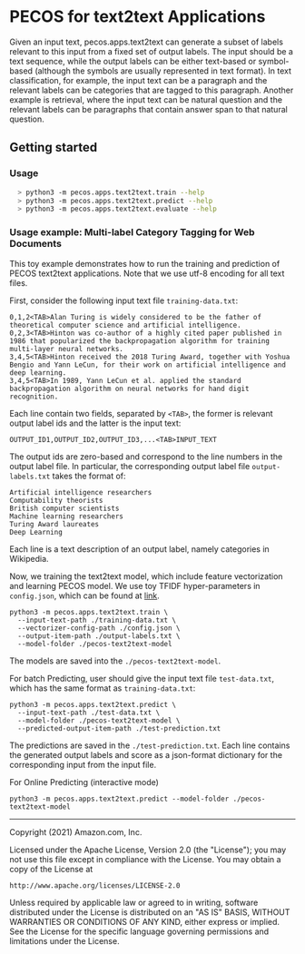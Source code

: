 # PECOS for text2text Applications

Given an input text, pecos.apps.text2text can generate a subset of labels relevant to this input from a fixed set of output labels.
The input should be a text sequence, while the output labels can be either text-based or symbol-based (although the symbols are usually represented in text format).
In text classification, for example, the input text can be a paragraph and the relevant labels can be categories that are tagged to this paragraph.
Another example is retrieval, where the input text can be natural question and the relevant labels can be paragraphs that contain answer span to that natural question.

## Getting started
### Usage
```bash
  > python3 -m pecos.apps.text2text.train --help
  > python3 -m pecos.apps.text2text.predict --help
  > python3 -m pecos.apps.text2text.evaluate --help
```


### Usage example: Multi-label Category Tagging for Web Documents
This toy example demonstrates how to run the training and prediction of PECOS text2text applications.
Note that we use utf-8 encoding for all text files.

First, consider the following input text file `training-data.txt`:
```
0,1,2<TAB>Alan Turing is widely considered to be the father of theoretical computer science and artificial intelligence.
0,2,3<TAB>Hinton was co-author of a highly cited paper published in 1986 that popularized the backpropagation algorithm for training multi-layer neural networks.
3,4,5<TAB>Hinton received the 2018 Turing Award, together with Yoshua Bengio and Yann LeCun, for their work on artificial intelligence and deep learning.
3,4,5<TAB>In 1989, Yann LeCun et al. applied the standard backpropagation algorithm on neural networks for hand digit recognition.
```
Each line contain two fields, separated by `<TAB>`, the former is relevant output label ids and the latter is the input text:
```
OUTPUT_ID1,OUTPUT_ID2,OUTPUT_ID3,...<TAB>INPUT_TEXT
```

The output ids are zero-based and correspond to the line numbers in the output label file.
In particular, the corresponding output label file `output-labels.txt` takes the format of:
```
Artificial intelligence researchers
Computability theorists
British computer scientists
Machine learning researchers
Turing Award laureates
Deep Learning
```
Each line is a text description of an output label, namely categories in Wikipedia.


Now, we training the text2text model, which include feature vectorization and learning PECOS model.
We use toy TFIDF hyper-parameters in `config.json`, which can be found at [link](https://github.com/amzn/pecos/tree/mainline/pecos/utils/featurization/text).
```
python3 -m pecos.apps.text2text.train \
  --input-text-path ./training-data.txt \
  --vectorizer-config-path ./config.json \
  --output-item-path ./output-labels.txt \
  --model-folder ./pecos-text2text-model
```
The models are saved into the `./pecos-text2text-model`.

For batch Predicting, user should give the input text file `test-data.txt`, which has the same format as `training-data.txt`:
```
python3 -m pecos.apps.text2text.predict \
  --input-text-path ./test-data.txt \
  --model-folder ./pecos-text2text-model \
  --predicted-output-item-path ./test-prediction.txt
```
The predictions are saved in the `./test-prediction.txt`.
Each line contains the generated output labels and score as a json-format dictionary for the corresponding input from the input file.

For Online Predicting (interactive mode)
```
python3 -m pecos.apps.text2text.predict --model-folder ./pecos-text2text-model
```

***

Copyright (2021) Amazon.com, Inc.

Licensed under the Apache License, Version 2.0 (the "License");
you may not use this file except in compliance with the License.
You may obtain a copy of the License at

    http://www.apache.org/licenses/LICENSE-2.0

Unless required by applicable law or agreed to in writing, software
distributed under the License is distributed on an "AS IS" BASIS,
WITHOUT WARRANTIES OR CONDITIONS OF ANY KIND, either express or implied.
See the License for the specific language governing permissions and
limitations under the License.

